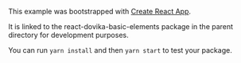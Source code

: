 This example was bootstrapped with [Create React App](https://github.com/facebook/create-react-app).

It is linked to the react-dovika-basic-elements package in the parent directory for development purposes.

You can run `yarn install` and then `yarn start` to test your package.

